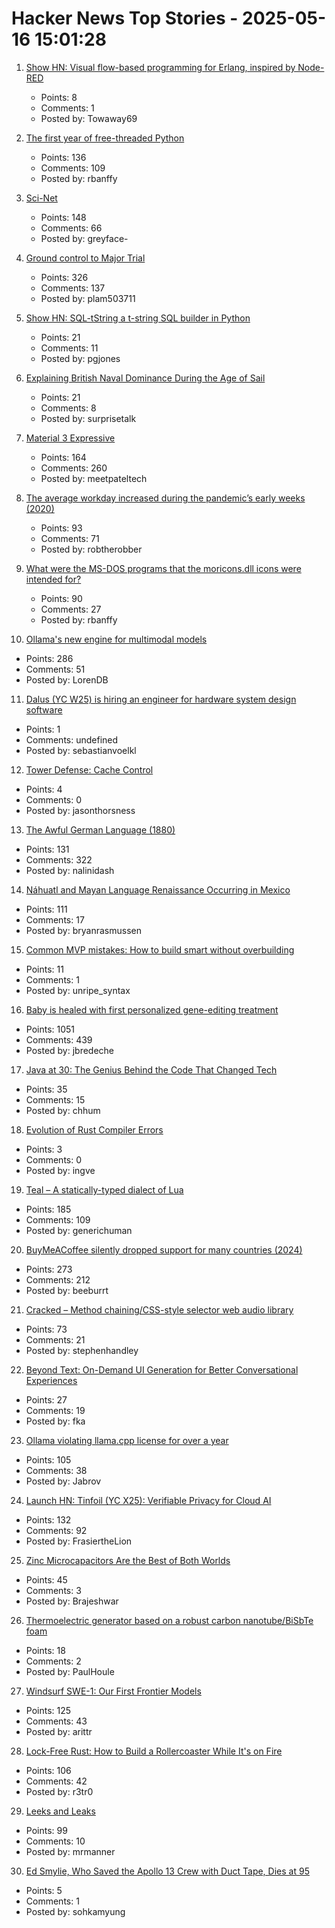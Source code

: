 # Hacker News Top Stories - 2025-05-16 15:01:28

1. [Show HN: Visual flow-based programming for Erlang, inspired by Node-RED](https://github.com/gorenje/erlang-red)
   - Points: 8
   - Comments: 1
   - Posted by: Towaway69

2. [The first year of free-threaded Python](https://labs.quansight.org/blog/free-threaded-one-year-recap)
   - Points: 136
   - Comments: 109
   - Posted by: rbanffy

3. [Sci-Net](https://sci-hub.se/sci-net)
   - Points: 148
   - Comments: 66
   - Posted by: greyface-

4. [Ground control to Major Trial](https://virtualize.sh/blog/ground-control-to-major-trial/)
   - Points: 326
   - Comments: 137
   - Posted by: plam503711

5. [Show HN: SQL-tString a t-string SQL builder in Python](https://github.com/pgjones/sql-tstring)
   - Points: 21
   - Comments: 11
   - Posted by: pgjones

6. [Explaining British Naval Dominance During the Age of Sail](https://www.lesswrong.com/posts/YE4XsvSFJiZkWFtFE/explaining-british-naval-dominance-during-the-age-of-sail)
   - Points: 21
   - Comments: 8
   - Posted by: surprisetalk

7. [Material 3 Expressive](https://design.google/library/expressive-material-design-google-research)
   - Points: 164
   - Comments: 260
   - Posted by: meetpateltech

8. [The average workday increased during the pandemic’s early weeks (2020)](https://www.library.hbs.edu/working-knowledge/you-re-right-you-are-working-longer-and-attending-more-meetings)
   - Points: 93
   - Comments: 71
   - Posted by: robtherobber

9. [What were the MS-DOS programs that the moricons.dll icons were intended for?](https://devblogs.microsoft.com/oldnewthing/20250507-00/?p=111157)
   - Points: 90
   - Comments: 27
   - Posted by: rbanffy

10. [Ollama's new engine for multimodal models](https://ollama.com/blog/multimodal-models)
   - Points: 286
   - Comments: 51
   - Posted by: LorenDB

11. [Dalus (YC W25) is hiring an engineer for hardware system design software](https://www.ycombinator.com/companies/dalus/jobs/oFjdHjD-founding-software-engineer-1)
   - Points: 1
   - Comments: undefined
   - Posted by: sebastianvoelkl

12. [Tower Defense: Cache Control](https://www.jasonthorsness.com/26)
   - Points: 4
   - Comments: 0
   - Posted by: jasonthorsness

13. [The Awful German Language (1880)](https://faculty.georgetown.edu/jod/texts/twain.german.html)
   - Points: 131
   - Comments: 322
   - Posted by: nalinidash

14. [Náhuatl and Mayan Language Renaissance Occurring in Mexico](https://yucatanmagazine.com/mayan-language-renaissance/)
   - Points: 111
   - Comments: 17
   - Posted by: bryanrasmussen

15. [Common MVP mistakes: How to build smart without overbuilding](https://www.erlang-solutions.com/blog/common-mvp-mistakes-how-to-build-smart-without-overbuilding/)
   - Points: 11
   - Comments: 1
   - Posted by: unripe_syntax

16. [Baby is healed with first personalized gene-editing treatment](https://www.nytimes.com/2025/05/15/health/gene-editing-personalized-rare-disorders.html)
   - Points: 1051
   - Comments: 439
   - Posted by: jbredeche

17. [Java at 30: The Genius Behind the Code That Changed Tech](https://thenewstack.io/java-at-30-the-genius-behind-the-code-that-changed-tech/)
   - Points: 35
   - Comments: 15
   - Posted by: chhum

18. [Evolution of Rust Compiler Errors](https://kobzol.github.io/rust/rustc/2025/05/16/evolution-of-rustc-errors.html)
   - Points: 3
   - Comments: 0
   - Posted by: ingve

19. [Teal – A statically-typed dialect of Lua](https://teal-language.org/)
   - Points: 185
   - Comments: 109
   - Posted by: generichuman

20. [BuyMeACoffee silently dropped support for many countries (2024)](https://zverok.space/blog/2024-08-08-bmac-snafu.html)
   - Points: 273
   - Comments: 212
   - Posted by: beeburrt

21. [Cracked – Method chaining/CSS-style selector web audio library](https://github.com/billorcutt/i_dropped_my_phone_the_screen_cracked)
   - Points: 73
   - Comments: 21
   - Posted by: stephenhandley

22. [Beyond Text: On-Demand UI Generation for Better Conversational Experiences](https://blog.fka.dev/blog/2025-05-16-beyond-text-only-ai-on-demand-ui-generation-for-better-conversational-experiences/)
   - Points: 27
   - Comments: 19
   - Posted by: fka

23. [Ollama violating llama.cpp license for over a year](https://github.com/ollama/ollama/issues/3185)
   - Points: 105
   - Comments: 38
   - Posted by: Jabrov

24. [Launch HN: Tinfoil (YC X25): Verifiable Privacy for Cloud AI](undefined)
   - Points: 132
   - Comments: 92
   - Posted by: FrasiertheLion

25. [Zinc Microcapacitors Are the Best of Both Worlds](https://spectrum.ieee.org/zinc-microcapacitor)
   - Points: 45
   - Comments: 3
   - Posted by: Brajeshwar

26. [Thermoelectric generator based on a robust carbon nanotube/BiSbTe foam](https://onlinelibrary.wiley.com/doi/10.1002/cey2.650)
   - Points: 18
   - Comments: 2
   - Posted by: PaulHoule

27. [Windsurf SWE-1: Our First Frontier Models](https://windsurf.com/blog/windsurf-wave-9-swe-1)
   - Points: 125
   - Comments: 43
   - Posted by: arittr

28. [Lock-Free Rust: How to Build a Rollercoaster While It's on Fire](https://yeet.cx/blog/lock-free-rust/)
   - Points: 106
   - Comments: 42
   - Posted by: r3tr0

29. [Leeks and Leaks](https://daniel.haxx.se/blog/2025/05/16/leeks-and-leaks/)
   - Points: 99
   - Comments: 10
   - Posted by: mrmanner

30. [Ed Smylie, Who Saved the Apollo 13 Crew with Duct Tape, Dies at 95](https://www.nytimes.com/2025/05/16/science/space/ed-smylie-dead.html)
   - Points: 5
   - Comments: 1
   - Posted by: sohkamyung

